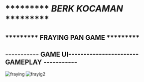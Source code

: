 # ********* ***BERK KOCAMAN*** ********* <br /> 
## ********* FRAYING PAN GAME ********* <br />
## ----------- GAME UI----------------------- GAMEPLAY -----------
![fraying](https://user-images.githubusercontent.com/9965701/198823598-6151097d-96bf-4655-b1e8-5eb4e40c8a19.gif)
![frayig2](https://user-images.githubusercontent.com/9965701/198824099-4f6ca57f-357a-46a7-be12-476eda20aad0.gif)

